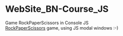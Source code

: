 # WebSite_BN-Course_JS

Game RockPaperScissors in Console JS  
[RockPaperScissors](https://krn-8.github.io/WebSite_BN-Course_JS/) game, using JS modal windows :-)
